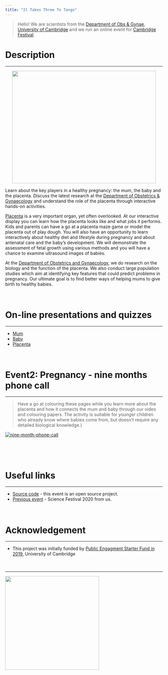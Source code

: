 ```yaml
---
title: "It Takes Three To Tango"
---
```


> Hello! 
> We are scientists from the [Department of Obs & Gynae](https://www.obgyn.cam.ac.uk/), [University of Cambridge](https://www.cam.ac.uk/) and we run an online event for [Cambridge Festival](https://www.sciencefestival.cam.ac.uk/). 

# Description
***
<p align="center">
<img width="460" height="360" src="img/take3_to_tango.png">
</p>

Learn about the key players in a healthy pregnancy: the mum, the baby and the placenta. Discuss the latest research at the [Department of Obstetrics & Gynaecology](https://www.obgyn.cam.ac.uk/) and understand the role of the placenta through interactive hands-on activities.

[Placenta](https://en.wikipedia.org/wiki/Placenta) is a very important organ, yet often overlooked. At our interactive display you can learn how the placenta looks like and what jobs it performs. Kids and parents can have a go at a placenta maze game or model the placenta out of play dough. You will also have an opportunity to learn interactively about healthy diet and lifestyle during pregnancy and about antenatal care and the baby’s development. We will demonstrate the assessment of fetal growth using various methods and you will have a chance to examine ultrasound images of babies.

At the [Department of Obstetrics and Gynaecology](https://www.obgyn.cam.ac.uk/), we do research on the biology and the function of the placenta. We also conduct large population studies which aim at identifying key features that could predict problems in pregnancy. Our ultimate goal is to find better ways of helping mums to give birth to healthy babies.
<br><br><br>

# On-line presentations and quizzes
***
* [Mum](slide-and-quiz/mother.html)
* [Baby](slide-and-quiz/baby.html)
* [Placenta](slide-and-quiz/placenta.html)
<br><br><br>

# Event2: Pregnancy - nine months phone call
***
> Have a go at colouring these pages while you learn more about the placenta and how it connects the mum and baby through our video and colouring papers. The activity is suitable for younger children who already know where babies come from, but doesn’t require any detailed biological knowledge.)

[![nine-month-phone-call](img/baby-and-placenta.jpg)](nine-month-phone-call.html)

<br><br><br>

# Useful links 
***
* [Source code](https://github.com/ObsGynaeCam/CF2021) - this event is an open source project.
* [Previous event](https://sung.github.io/CamObsGynCSF2020/) - Science Festival 2020 from us.
<br><br><br>

# Acknowledgement
***
* This project was initially funded by [Public Engagment Starter Fund in 2019](https://www.cam.ac.uk/public-engagement/information-for-staff-and-students/public-engagement-starter-fund-0), University of Cambridge
<br><br><br>

***
<img align="left" wdith="360" height="300" src="img/Yellow-03.jpg">

